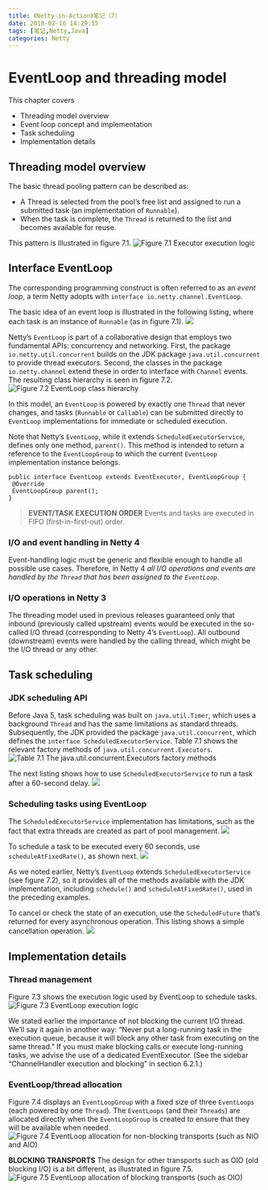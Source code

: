 ```yaml
---
title: 《Netty-in-Action》笔记（7）
date: 2018-02-16 14:29:55
tags: [笔记,Netty,Java] 
categories: Netty
---
```


# EventLoop and threading model
This chapter covers
* Threading model overview
* Event loop concept and implementation
* Task scheduling
* Implementation details

<!-- more -->

## Threading model overview
The basic thread pooling pattern can be described as:
* A Thread is selected from the pool’s free list and assigned to run a submitted task (an implementation of `Runnable`).
* When the task is complete, the `Thread` is returned to the list and becomes available for reuse.

This pattern is illustrated in figure 7.1.
![Figure 7.1 Executor execution logic](/images/00015/01.png "Figure 7.1 Executor execution logic")

## Interface EventLoop
The corresponding programming construct is often referred to as an _event loop_, a term Netty adopts with `interface io.netty.channel.EventLoop`. 

The basic idea of an event loop is illustrated in the following listing, where each task is an instance of `Runnable` (as in figure 7.1).
![](/images/00015/02.png)

Netty’s `EventLoop` is part of a collaborative design that employs two fundamental APIs: concurrency and networking. First, the package `io.netty.util.concurrent` builds on the JDK package `java.util.concurrent` to provide thread executors. Second, the classes in the package `io.netty.channel` extend these in order to interface with `Channel` events. The resulting class hierarchy is seen in figure 7.2.
![Figure 7.2 EventLoop class hierarchy](/images/00015/03.png "Figure 7.2 EventLoop class hierarchy")

In this model, an `EventLoop` is powered by exactly one `Thread` that never changes, and tasks (`Runnable` or `Callable`) can be submitted directly to `EventLoop` implementations for immediate or scheduled execution.

Note that Netty’s `EventLoop`, while it extends `ScheduledExecutorService`, defines only one method, `parent()`. This method is intended to return a reference to the `EventLoopGroup` to which the current `EventLoop` implementation instance belongs.
```
public interface EventLoop extends EventExecutor, EventLoopGroup {
 @Override
 EventLoopGroup parent();
}
```

>__EVENT/TASK EXECUTION ORDER__ Events and tasks are executed in FIFO (first-in-first-out) order. 

### I/O and event handling in Netty 4
Event-handling logic must be generic and flexible enough to handle all possible use cases. Therefore, in Netty 4 _all I/O operations and events are handled by the `Thread` that has been assigned to the `EventLoop`_.

### I/O operations in Netty 3
The threading model used in previous releases guaranteed only that inbound (previously called upstream) events would be executed in the so-called I/O thread (corresponding to Netty 4’s `EventLoop`). All outbound (downstream) events were handled by the calling thread, which might be the I/O thread or any other. 

## Task scheduling
### JDK scheduling API
Before Java 5, task scheduling was built on `java.util.Timer`, which uses a background `Thread` and has the same limitations as standard threads. Subsequently, the JDK provided the package `java.util.concurrent`, which defines the `interface ScheduledExecutorService`. Table 7.1 shows the relevant factory methods of `java.util.concurrent.Executors`.
![Table 7.1 The java.util.concurrent.Executors factory methods](/images/00015/04.png "Table 7.1 The java.util.concurrent.Executors factory methods ")

The next listing shows how to use `ScheduledExecutorService` to run a task after a 60-second delay.
![](/images/00015/05.png)

### Scheduling tasks using EventLoop
The `ScheduledExecutorService` implementation has limitations, such as the fact that extra threads are created as part of pool management. 
![](/images/00015/06.png)

To schedule a task to be executed every 60 seconds, use `scheduleAtFixedRate()`, as shown next.
![](/images/00015/07.png)

As we noted earlier, Netty’s `EventLoop` extends `ScheduledExecutorService` (see figure 7.2), so it provides all of the methods available with the JDK implementation, including `schedule()` and `scheduleAtFixedRate()`, used in the preceding examples.

To cancel or check the state of an execution, use the `ScheduledFuture` that’s returned for every asynchronous operation. This listing shows a simple cancellation operation.
![](/images/00015/08.png)

## Implementation details
### Thread management
Figure 7.3 shows the execution logic used by EventLoop to schedule tasks.
![Figure 7.3 EventLoop execution logic](/images/00015/09.png "Figure 7.3 EventLoop execution logic")

We stated earlier the importance of not blocking the current I/O thread. We’ll say it again in another way: “Never put a long-running task in the execution queue, because it will block any other task from executing on the same thread.” If you must make blocking calls or execute long-running tasks, we advise the use of a dedicated EventExecutor. (See the sidebar “ChannelHandler execution and blocking” in section 6.2.1.)

### EventLoop/thread allocation
Figure 7.4 displays an `EventLoopGroup` with a fixed size of three `EventLoops` (each powered by one `Thread`). The `EventLoops` (and their `Threads`) are allocated directly when the `EventLoopGroup` is created to ensure that they will be available when needed.
![Figure 7.4 EventLoop allocation for non-blocking transports (such as NIO and AIO)](/images/00015/10.png "Figure 7.4 EventLoop allocation for non-blocking transports (such as NIO and AIO)")

__BLOCKING TRANSPORTS__
The design for other transports such as OIO (old blocking I/O) is a bit different, as illustrated in figure 7.5.
![Figure 7.5 EventLoop allocation of blocking transports (such as OIO)](/images/00015/11.png "Figure 7.5 EventLoop allocation of blocking transports (such as OIO)")
